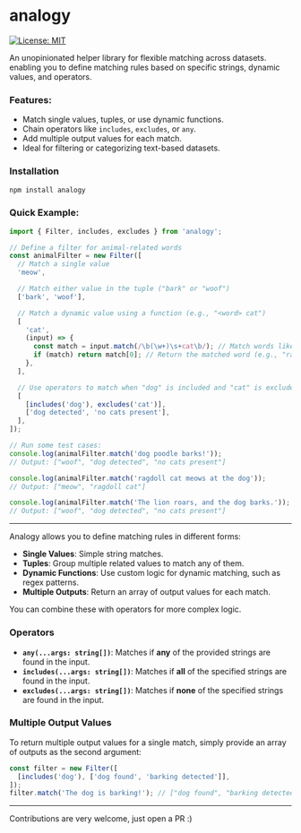 # analogy

[![License: MIT](https://img.shields.io/badge/License-MIT-yellow.svg)](https://opensource.org/licenses/MIT)

An unopinionated helper library for flexible matching across datasets. enabling you to define matching rules based on specific strings, dynamic values, and operators.

### Features:

- Match single values, tuples, or use dynamic functions.
- Chain operators like `includes`, `excludes`, or `any`.
- Add multiple output values for each match.
- Ideal for filtering or categorizing text-based datasets.

### Installation

```bash
npm install analogy
```

### Quick Example:

```typescript
import { Filter, includes, excludes } from 'analogy';

// Define a filter for animal-related words
const animalFilter = new Filter([
  // Match a single value
  'meow',

  // Match either value in the tuple ("bark" or "woof")
  ['bark', 'woof'],

  // Match a dynamic value using a function (e.g., "<word> cat")
  [
    'cat',
    (input) => {
      const match = input.match(/\b(\w+)\s+cat\b/); // Match words like "ragdoll cat"
      if (match) return match[0]; // Return the matched word (e.g., "ragdoll cat")
    },
  ],

  // Use operators to match when "dog" is included and "cat" is excluded
  [
    [includes('dog'), excludes('cat')],
    ['dog detected', 'no cats present'],
  ],
]);

// Run some test cases:
console.log(animalFilter.match('dog poodle barks!'));
// Output: ["woof", "dog detected", "no cats present"]

console.log(animalFilter.match('ragdoll cat meows at the dog'));
// Output: ["meow", "ragdoll cat"]

console.log(animalFilter.match('The lion roars, and the dog barks.'));
// Output: ["woof", "dog detected", "no cats present"]
```

---

Analogy allows you to define matching rules in different forms:

- **Single Values**: Simple string matches.
- **Tuples**: Group multiple related values to match any of them.
- **Dynamic Functions**: Use custom logic for dynamic matching, such as regex patterns.
- **Multiple Outputs**: Return an array of output values for each match.

You can combine these with operators for more complex logic.

### Operators

- **`any(...args: string[])`**: Matches if **any** of the provided strings are found in the input.
- **`includes(...args: string[])`**: Matches if **all** of the specified strings are found in the input.
- **`excludes(...args: string[])`**: Matches if **none** of the specified strings are found in the input.

### Multiple Output Values

To return multiple output values for a single match, simply provide an array of outputs as the second argument:

```typescript
const filter = new Filter([
  [includes('dog'), ['dog found', 'barking detected']],
]);
filter.match('The dog is barking!'); // ["dog found", "barking detected"]
```

---

Contributions are very welcome, just open a PR :)
